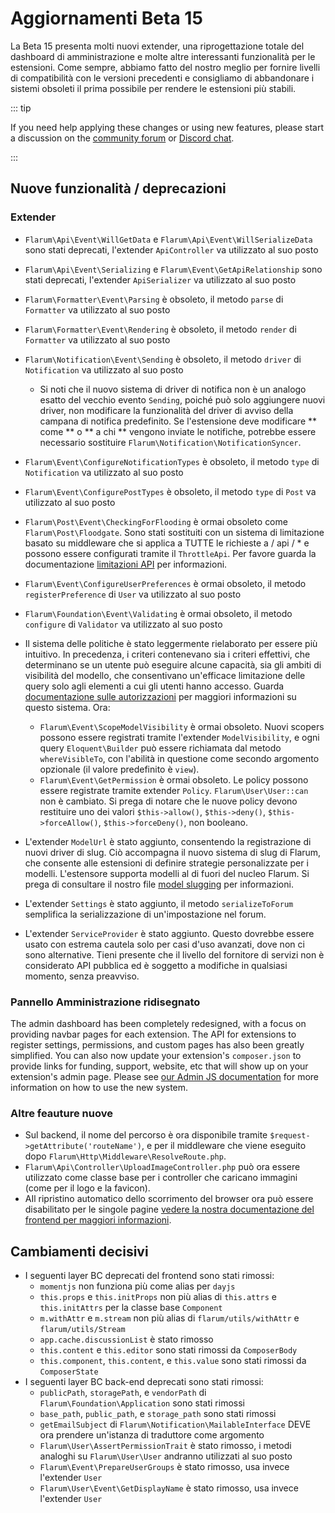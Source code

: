 # Aggiornamenti Beta 15

La Beta 15 presenta molti nuovi extender, una riprogettazione totale del dashboard di amministrazione e molte altre interessanti funzionalità per le estensioni. Come sempre, abbiamo fatto del nostro meglio per fornire livelli di compatibilità con le versioni precedenti e consigliamo di abbandonare i sistemi obsoleti il prima possibile per rendere le estensioni più stabili.

::: tip

If you need help applying these changes or using new features, please start a discussion on the [community forum](https://discuss.flarum.org/t/extensibility) or [Discord chat](https://flarum.org/discord/).

:::

## Nuove funzionalità / deprecazioni

### Extender

- `Flarum\Api\Event\WillGetData` e `Flarum\Api\Event\WillSerializeData` sono stati deprecati, l'extender `ApiController` va utilizzato al suo posto
- `Flarum\Api\Event\Serializing` e `Flarum\Event\GetApiRelationship` sono stati deprecati, l'extender `ApiSerializer` va utilizzato al suo posto
- `Flarum\Formatter\Event\Parsing` è obsoleto, il metodo `parse` di `Formatter` va utilizzato al suo posto
- `Flarum\Formatter\Event\Rendering` è obsoleto, il metodo `render` di `Formatter` va utilizzato al suo posto
- `Flarum\Notification\Event\Sending` è obsoleto, il metodo `driver` di `Notification` va utilizzato al suo posto
  - Si noti che il nuovo sistema di driver di notifica non è un analogo esatto del vecchio evento `Sending`, poiché può solo aggiungere nuovi driver, non modificare la funzionalità del driver di avviso della campana di notifica predefinito. Se l'estensione deve modificare ** come ** o ** a chi ** vengono inviate le notifiche, potrebbe essere necessario sostituire `Flarum\Notification\NotificationSyncer`.
- `Flarum\Event\ConfigureNotificationTypes` è obsoleto, il metodo `type` di `Notification` va utilizzato al suo posto
- `Flarum\Event\ConfigurePostTypes` è obsoleto, il metodo `type` di `Post` va utilizzato al suo posto
- `Flarum\Post\Event\CheckingForFlooding` è ormai obsoleto come `Flarum\Post\Floodgate`. Sono stati sostituiti con un sistema di limitazione basato su middleware che si applica a TUTTE le richieste a / api / * e possono essere configurati tramite il `ThrottleApi`. Per favore guarda la documentazione [limitazioni API](api-throttling.md) per informazioni.
- `Flarum\Event\ConfigureUserPreferences` è ormai obsoleto, il metodo `registerPreference` di `User` va utilizzato al suo posto
- `Flarum\Foundation\Event\Validating` è ormai obsoleto, il metodo `configure` di `Validator` va utilizzato al suo posto

- Il sistema delle politiche è stato leggermente rielaborato per essere più intuitivo. In precedenza, i criteri contenevano sia i criteri effettivi, che determinano se un utente può eseguire alcune capacità, sia gli ambiti di visibilità del modello, che consentivano un'efficace limitazione delle query solo agli elementi a cui gli utenti hanno accesso. Guarda [documentazione sulle autorizzazioni](authorization.md) per maggiori informazioni su questo sistema. Ora:
  - `Flarum\Event\ScopeModelVisibility` è ormai obsoleto. Nuovi scopers possono essere registrati tramite l'extender `ModelVisibility`, e ogni query `Eloquent\Builder` può essere richiamata dal metodo `whereVisibleTo`, con l'abilità in questione come secondo argomento opzionale (il valore predefinito è `view`).
  - `Flarum\Event\GetPermission` è ormai obsoleto. Le policy possono essere registrate tramite extender `Policy`. `Flarum\User\User::can` non è cambiato. Si prega di notare che le nuove policy devono restituire uno dei valori `$this->allow()`, `$this->deny()`, `$this->forceAllow()`, `$this->forceDeny()`, non booleano.

- L'extender `ModelUrl` è stato aggiunto, consentendo la registrazione di nuovi driver di slug. Ciò accompagna il nuovo sistema di slug di Flarum, che consente alle estensioni di definire strategie personalizzate per i modelli. L'estensore supporta modelli al di fuori del nucleo Flarum. Si prega di consultare il nostro file [model slugging](slugging.md) per informazioni.
- L'extender `Settings` è stato aggiunto, il metodo `serializeToForum` semplifica la serializzazione di un'impostazione nel forum.
- L'extender `ServiceProvider` è stato aggiunto. Questo dovrebbe essere usato con estrema cautela solo per casi d'uso avanzati, dove non ci sono alternative. Tieni presente che il livello del fornitore di servizi non è considerato API pubblica ed è soggetto a modifiche in qualsiasi momento, senza preavviso.

### Pannello Amministrazione ridisegnato

The admin dashboard has been completely redesigned, with a focus on providing navbar pages for each extension. The API for extensions to register settings, permissions, and custom pages has also been greatly simplified. You can also now update your extension's `composer.json` to provide links for funding, support, website, etc that will show up on your extension's admin page. Please see [our Admin JS documentation](./admin.md) for more information on how to use the new system.

### Altre feauture nuove

- Sul backend, il nome del percorso è ora disponibile tramite `$request->getAttribute('routeName')`, e per il middleware che viene eseguito dopo `Flarum\Http\Middleware\ResolveRoute.php`.
- `Flarum\Api\Controller\UploadImageController.php` può ora essere utilizzato come classe base per i controller che caricano immagini (come per il logo e la favicon).
- AIl ripristino automatico dello scorrimento del browser ora può essere disabilitato per le singole pagine [vedere la nostra documentazione del frontend per maggiori informazioni](frontend-pages.md).

## Cambiamenti decisivi

- I seguenti layer BC deprecati del frontend sono stati rimossi:
  - `momentjs` non funziona più come alias per `dayjs`
  - `this.props` e `this.initProps` non più alias di `this.attrs` e `this.initAttrs` per la classe base `Component`
  - `m.withAttr` e `m.stream` non più alias di `flarum/utils/withAttr` e `flarum/utils/Stream`
  - `app.cache.discussionList` è stato rimosso
  - `this.content` e `this.editor` sono stati rimossi da `ComposerBody`
  - `this.component`, `this.content`, e `this.value` sono stati rimossi da `ComposerState`
- I seguenti layer BC back-end deprecati sono stati rimossi:
  - `publicPath`, `storagePath`, e `vendorPath` di `Flarum\Foundation\Application` sono stati rimossi
  - `base_path`, `public_path`, e `storage_path` sono stati rimossi
  - `getEmailSubject` di `Flarum\Notification\MailableInterface` DEVE ora prendere un'istanza di traduttore come argomento
  - `Flarum\User\AssertPermissionTrait` è stato rimosso, i metodi analoghi su `Flarum\User\User` andranno utilizzati al suo posto
  - `Flarum\Event\PrepareUserGroups` è stato rimosso, usa invece l'extender `User`
  - `Flarum\User\Event\GetDisplayName` è stato rimosso, usa invece l'extender `User`
